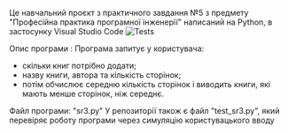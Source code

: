 Це навчальний проєкт з практичного завдання №5 з предмету "Професійна практика програмної інженерії" написаний на Python, в застосунку Visual Studio Code
![Tests](https://github.com/UnluckyCatMeow/PPPI2/actions/workflows/test.yaml/badge.svg)

Опис програми :
Програма запитує у користувача:
- скільки книг потрібно додати;
- назву книги, автора та кількість сторінок;
- потім обчислює середню кількість сторінок і виводить книги, які мають менше сторінок, ніж середнє.

Файл програми: "sr3.py"
У репозиторії також є файл "test_sr3.py", який перевіряє роботу програми через симуляцію користувацького вводу
